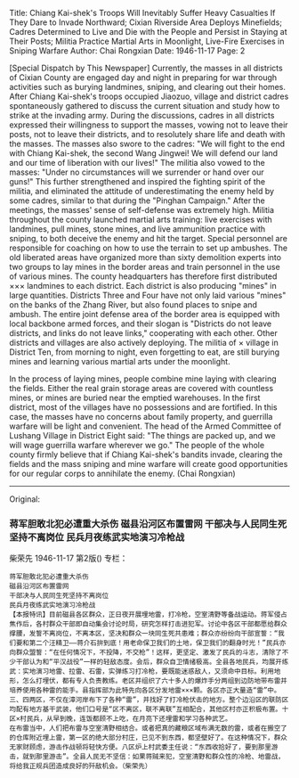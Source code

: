 Title: Chiang Kai-shek's Troops Will Inevitably Suffer Heavy Casualties If They Dare to Invade Northward; Cixian Riverside Area Deploys Minefields; Cadres Determined to Live and Die with the People and Persist in Staying at Their Posts; Militia Practice Martial Arts in Moonlight, Live-Fire Exercises in Sniping Warfare
Author: Chai Rongxian
Date: 1946-11-17
Page: 2

[Special Dispatch by This Newspaper] Currently, the masses in all districts of Cixian County are engaged day and night in preparing for war through activities such as burying landmines, sniping, and clearing out their homes. After Chiang Kai-shek's troops occupied Jiaozuo, village and district cadres spontaneously gathered to discuss the current situation and study how to strike at the invading army. During the discussions, cadres in all districts expressed their willingness to support the masses, vowing not to leave their posts, not to leave their districts, and to resolutely share life and death with the masses. The masses also swore to the cadres: "We will fight to the end with Chiang Kai-shek, the second Wang Jingwei! We will defend our land and our time of liberation with our lives!" The militia also vowed to the masses: "Under no circumstances will we surrender or hand over our guns!" This further strengthened and inspired the fighting spirit of the militia, and eliminated the attitude of underestimating the enemy held by some cadres, similar to that during the "Pinghan Campaign." After the meetings, the masses' sense of self-defense was extremely high. Militia throughout the county launched martial arts training: live exercises with landmines, pull mines, stone mines, and live ammunition practice with sniping, to both deceive the enemy and hit the target. Special personnel are responsible for coaching on how to use the terrain to set up ambushes. The old liberated areas have organized more than sixty demolition experts into two groups to lay mines in the border areas and train personnel in the use of various mines. The county headquarters has therefore first distributed ××× landmines to each district. Each district is also producing "mines" in large quantities. Districts Three and Four have not only laid various "mines" on the banks of the Zhang River, but also found places to snipe and ambush. The entire joint defense area of ​​the border area is equipped with local backbone armed forces, and their slogan is "Districts do not leave districts, and links do not leave links," cooperating with each other. Other districts and villages are also actively deploying. The militia of × village in District Ten, from morning to night, even forgetting to eat, are still burying mines and learning various martial arts under the moonlight.

In the process of laying mines, people combine mine laying with clearing the fields. Either the real grain storage areas are covered with countless mines, or mines are buried near the emptied warehouses. In the first district, most of the villages have no possessions and are fortified. In this case, the masses have no concerns about family property, and guerrilla warfare will be light and convenient. The head of the Armed Committee of Lushang Village in District Eight said: "The things are packed up, and we will wage guerrilla warfare wherever we go." The people of the whole county firmly believe that if Chiang Kai-shek's bandits invade, clearing the fields and the mass sniping and mine warfare will create good opportunities for our regular corps to annihilate the enemy. (Chai Rongxian)



<hr /> 

Original: 


### 蒋军胆敢北犯必遭重大杀伤  磁县沿河区布置雷网  干部决与人民同生死坚持不离岗位  民兵月夜练武实地演习冷枪战
柴荣先
1946-11-17
第2版()
专栏：

    蒋军胆敢北犯必遭重大杀伤
    磁县沿河区布置雷网
    干部决与人民同生死坚持不离岗位
    民兵月夜练武实地演习冷枪战
    【本报特讯】目前磁县各区群众，正日夜开展埋地雷，打冷枪，空室清野等备战运动。蒋军侵占焦作后，各村群众干部即自动集会讨论时局，研究怎样打击进犯军。讨论中各区干部都愿给群众撑腰，发誓不离岗位，不离本区，坚决和群众一块同生死共患难；群众亦纷纷向干部宣誓：“我们要和第二个汪精卫——蒋介石拚到底！用老命保卫我们的土地，保卫我们的翻身时光！”民兵亦向群众盟誓：“在任何情况下，不投降，不交枪”！这样，更坚定、激发了民兵的斗志，清除了不少干部认为和“平汉战役”一样的轻敌态度。会后，群众自卫情绪极高。全县各地民兵，均展开练武：实地演习地雷、拉雷、石雷，实弹练习打冷枪，要既能迷惑敌人，又须命中目标。利用地形，怎么打埋伏，都有专人负责教练。老区并组织了六十多人的爆炸手分两组到边防地带布雷并培养使用各种雷的能手。县指挥部为此特先向各区分发地雷×××颗。各区亦正大量造“雷”中。三、四两区，不仅在漳河岸布下了各种“雷”，并找好了打冷枪伏击的地方。整个边沿区的联防区均配有地方基干武装，他们口号是“区不离区，联不离联”互相配合，其他区村亦正积极布置。十区×村民兵，从早到晚，连饭都顾不上吃，在月亮下还埋雷和学习各种武艺。
    在布雷当中，人们把布雷与空室清野相结合。或者把真的藏粮区域布满无数的雷，或者在搬空了的仓库附近埋上雷，第一区的绝大部分村庄，已见不到东西，都坚壁好了。在这种情况下，群众无家财顾虑，游击作战顿将轻快方便。八区炉上村武委主任说：“东西收拾好了，要到那里游击，就到那里游击”。全县人民无不坚信：如果蒋贼来犯，空室清野和群众性的冷枪、地雷战，将给我正规兵团造成良好的歼敌机会。（柴荣先）

